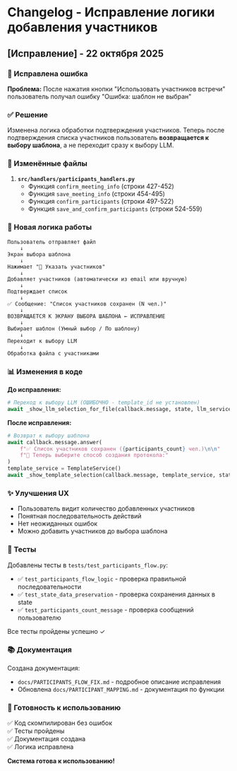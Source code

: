 # Changelog - Исправление логики добавления участников

## [Исправление] - 22 октября 2025

### 🐛 Исправлена ошибка

**Проблема:** После нажатия кнопки "Использовать участников встречи" пользователь получал ошибку "Ошибка: шаблон не выбран"

### ✅ Решение

Изменена логика обработки подтверждения участников. Теперь после подтверждения списка участников пользователь **возвращается к выбору шаблона**, а не переходит сразу к выбору LLM.

### 📝 Изменённые файлы

1. **`src/handlers/participants_handlers.py`**
   - Функция `confirm_meeting_info` (строки 427-452)
   - Функция `save_meeting_info` (строки 454-495)
   - Функция `confirm_participants` (строки 497-522)
   - Функция `save_and_confirm_participants` (строки 524-559)

### 🔄 Новая логика работы

```
Пользователь отправляет файл
    ↓
Экран выбора шаблона
    ↓
Нажимает "👥 Указать участников"
    ↓
Добавляет участников (автоматически из email или вручную)
    ↓
Подтверждает список
    ↓
✅ Сообщение: "Список участников сохранен (N чел.)"
    ↓
ВОЗВРАЩАЕТСЯ К ЭКРАНУ ВЫБОРА ШАБЛОНА ← ИСПРАВЛЕНИЕ
    ↓
Выбирает шаблон (Умный выбор / По шаблону)
    ↓
Переходит к выбору LLM
    ↓
Обработка файла с участниками
```

### 📊 Изменения в коде

**До исправления:**
```python
# Переход к выбору LLM (ОШИБОЧНО - template_id не установлен)
await _show_llm_selection_for_file(callback.message, state, llm_service, processing_service)
```

**После исправления:**
```python
# Возврат к выбору шаблона
await callback.message.answer(
    f"✅ Список участников сохранен ({participants_count} чел.)\n\n"
    f"📝 Теперь выберите способ создания протокола:"
)
template_service = TemplateService()
await _show_template_selection(callback.message, template_service, state)
```

### ✨ Улучшения UX

- Пользователь видит количество добавленных участников
- Понятная последовательность действий
- Нет неожиданных ошибок
- Можно добавить участников до выбора шаблона

### 🧪 Тесты

Добавлены тесты в `tests/test_participants_flow.py`:
- ✅ `test_participants_flow_logic` - проверка правильной последовательности
- ✅ `test_state_data_preservation` - проверка сохранения данных в state
- ✅ `test_participants_count_message` - проверка сообщений пользователю

Все тесты пройдены успешно ✓

### 📚 Документация

Создана документация:
- `docs/PARTICIPANTS_FLOW_FIX.md` - подробное описание исправления
- Обновлена `docs/PARTICIPANT_MAPPING.md` - документация по функции

### 🚀 Готовность к использованию

✅ Код скомпилирован без ошибок  
✅ Тесты пройдены  
✅ Документация создана  
✅ Логика исправлена  

**Система готова к использованию!**

